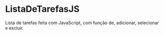 # ListaDeTarefasJS
Lista de tarefas feita com JavaScript, com função de, adicionar, selecionar e excluir.
